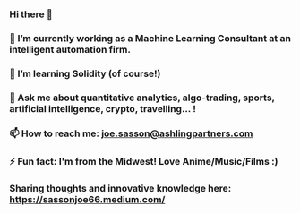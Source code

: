 ### Hi there 👋


### 🔭 I’m currently working as a Machine Learning Consultant at an intelligent automation firm. 
### 🌱 I’m learning Solidity (of course!)
### 💬 Ask me about quantitative analytics, algo-trading, sports, artificial intelligence, crypto, travelling... !
### 📫 How to reach me: joe.sasson@ashlingpartners.com
### ⚡ Fun fact: I'm from the Midwest! Love Anime/Music/Films :)

### Sharing thoughts and innovative knowledge here: https://sassonjoe66.medium.com/

